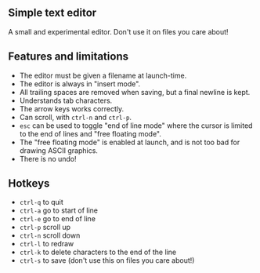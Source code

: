 ## Simple text editor

A small and experimental editor. Don't use it on files you care about!

## Features and limitations

* The editor must be given a filename at launch-time.
* The editor is always in "insert mode".
* All trailing spaces are removed when saving, but a final newline is kept.
* Understands tab characters.
* The arrow keys works correctly.
* Can scroll, with `ctrl-n` and `ctrl-p`.
* `esc` can be used to toggle "end of line mode" where the cursor is limited to the end of lines and "free floating mode".
* The "free floating mode" is enabled at launch, and is not too bad for drawing ASCII graphics.
* There is no undo!

## Hotkeys

* `ctrl-q` to quit
* `ctrl-a` go to start of line
* `ctrl-e` go to end of line
* `ctrl-p` scroll up
* `ctrl-n` scroll down
* `ctrl-l` to redraw
* `ctrl-k` to delete characters to the end of the line
* `ctrl-s` to save (don't use this on files you care about!)

